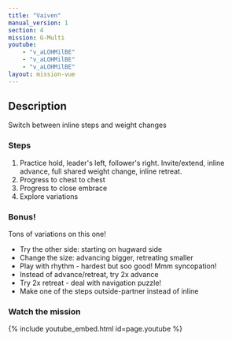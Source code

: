 ```yaml
---
title: "Vaiven"
manual_version: 1
section: 4
mission: G-Multi
youtube: 
    - "v_aLOHMilBE"
    - "v_aLOHMilBE"
    - "v_aLOHMilBE"
layout: mission-vue
---
```




## Description

Switch between inline steps and weight changes

### Steps

1. Practice hold, leader's left, follower's right. Invite/extend, inline advance, full shared weight change, inline retreat. 
2. Progress to chest to chest
3. Progress to close embrace
4. Explore variations

### Bonus!

Tons of variations on this one!

* Try the other side: starting on hugward side
* Change the size: advancing bigger, retreating smaller
* Play with rhythm - hardest but soo good! Mmm syncopation!
* Instead of advance/retreat, try 2x advance
* Try 2x retreat - deal with navigation puzzle! 
* Make one of the steps outside-partner instead of inline

### Watch the mission

{% include youtube_embed.html id=page.youtube %}


